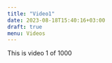 ```yaml
---
title: "Video1"
date: 2023-08-18T15:40:16+03:00
draft: true
menu: Videos
---
```


This is video 1 of 1000
